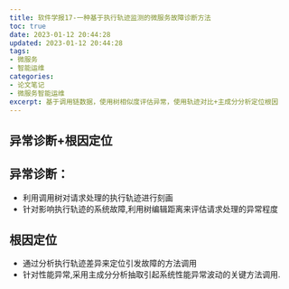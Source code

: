 ```yaml
---
title: 软件学报17-一种基于执行轨迹监测的微服务故障诊断方法
toc: true
date: 2023-01-12 20:44:28
updated: 2023-01-12 20:44:28
tags:
- 微服务
- 智能运维
categories:
- 论文笔记
- 微服务智能运维
excerpt: 基于调用链数据，使用树相似度评估异常，使用轨迹对比+主成分分析定位根因
---
```

## 异常诊断+根因定位
## 异常诊断：

* 利用调用树对请求处理的执行轨迹进行刻画
* 针对影响执行轨迹的系统故障,利用树编辑距离来评估请求处理的异常程度
## 根因定位

* 通过分析执行轨迹差异来定位引发故障的方法调用
* 针对性能异常,采用主成分分析抽取引起系统性能异常波动的关键方法调用.